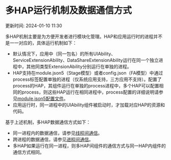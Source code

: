 # 多HAP运行机制及数据通信方式

更新时间: 2024-01-10 11:30

多HAP机制主要是为方便开发者进行模块化管理。HAP和应用运行时的进程并不是一一对应的，具体运行机制如下：

* 默认情况下，应用中（同一包名）的所有UIAbility、ServiceExtensionAbility、DataShareExtensionAbility运行在同一个独立进程中，其他同类型ExtensionAbility分别运行在单独的进程。
* HAP支持在module.json5（Stage模型）或者config.json（FA模型）中通过process标签配置单独的进程（仅系统应用支持，三方应用不支持）。配置了process的HAP，其组件运行在单独的process进程中，多个HAP可以配置相同的process，则这些HAP运行在相同进程中，process配置的详细说明请参见[module.json5配置文件](https://developer.harmonyos.com/cn/docs/documentation/doc-guides-V3/module-configuration-file-0000001427744540-V3)。
* 应用运行时，同一进程中的UIAbility组件被启动时，才加载对应HAP的资源和代码。

基于上述机制，多HAP数据通信方式如下：

* 同一进程内的数据通信，请参见[线程间通信](https://developer.harmonyos.com/cn/docs/documentation/doc-guides-V3/thread-model-stage-0000001428061492-V3)。
* 跨进程的数据通信，请参见[进程间通信](https://developer.harmonyos.com/cn/docs/documentation/doc-guides-V3/process-model-stage-0000001428061488-V3)。
* 多HAP如果运行在同一进程，则多HAP间组件的通信方式与同一HAP内组件的通信方式相同。

